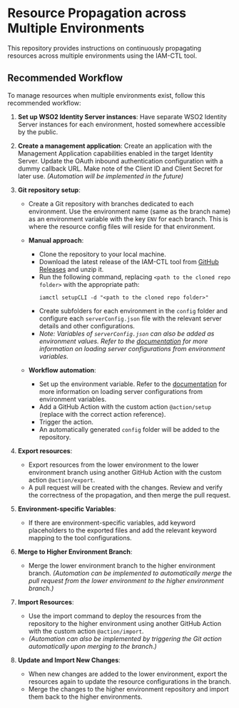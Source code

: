 # Resource Propagation across Multiple Environments

This repository provides instructions on continuously propagating resources across multiple environments using the IAM-CTL tool.

## Recommended Workflow

To manage resources when multiple environments exist, follow this recommended workflow:

1. **Set up WSO2 Identity Server instances**: Have separate WSO2 Identity Server instances for each environment, hosted somewhere accessible by the public.

2. **Create a management application**: Create an application with the Management Application capabilities enabled in the target Identity Server. Update the OAuth inbound authentication configuration with a dummy callback URL. Make note of the Client ID and Client Secret for later use. *(Automation will be implemented in the future)*

3. **Git repository setup**:

   - Create a Git repository with branches dedicated to each environment. Use the environment name (same as the branch name) as an environment variable with the key `ENV` for each branch. This is where the resource config files will reside for that environment.

   - **Manual approach**:
     - Clone the repository to your local machine.
     - Download the latest release of the IAM-CTL tool from [GitHub Releases](https://github.com/wso2-extensions/identity-tools-cli/releases) and unzip it.
     - Run the following command, replacing `<path to the cloned repo folder>` with the appropriate path: 
       ```
       iamctl setupCLI -d "<path to the cloned repo folder>"
       ```
     - Create subfolders for each environment in the `config` folder and configure each `serverConfig.json` file with the relevant server details and other configurations.
     - *Note: Variables of `serverConfig.json` can also be added as environment values. Refer to the [documentation](<LINK>) for more information on loading server configurations from environment variables.*

   - **Workflow automation**:
     - Set up the environment variable. Refer to the [documentation](<LINK>) for more information on loading server configurations from environment variables.
     - Add a GitHub Action with the custom action `@action/setup` (replace with the correct action reference).
     - Trigger the action.
     - An automatically generated `config` folder will be added to the repository.

4. **Export resources**:
   - Export resources from the lower environment to the lower environment branch using another GitHub Action with the custom action `@action/export`.
   - A pull request will be created with the changes. Review and verify the correctness of the propagation, and then merge the pull request.

5. **Environment-specific Variables**:
   - If there are environment-specific variables, add keyword placeholders to the exported files and add the relevant keyword mapping to the tool configurations.

6. **Merge to Higher Environment Branch**:
   - Merge the lower environment branch to the higher environment branch. *(Automation can be implemented to automatically merge the pull request from the lower environment to the higher environment branch.)*

7. **Import Resources**:
   - Use the import command to deploy the resources from the repository to the higher environment using another GitHub Action with the custom action `@action/import`.
   - *(Automation can also be implemented by triggering the Git action automatically upon merging to the branch.)*

8. **Update and Import New Changes**:
   - When new changes are added to the lower environment, export the resources again to update the resource configurations in the branch.
   - Merge the changes to the higher environment repository and import them back to the higher environments.